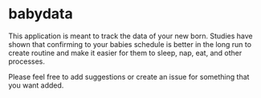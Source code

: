 # babydata

This application is meant to track the data of your new born. Studies have shown that confirming to your babies schedule is better in the long run to create routine and make it easier for them to sleep, nap, eat, and other processes. 

Please feel free to add suggestions or create an issue for something that you want added. 
